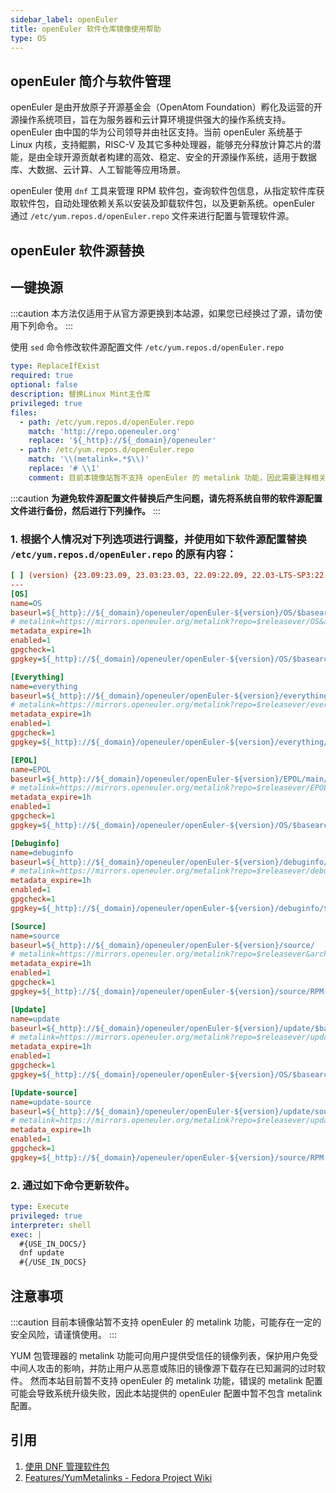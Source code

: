 ```yaml
---
sidebar_label: openEuler
title: openEuler 软件仓库镜像使用帮助
type: OS
---
```


## openEuler 简介与软件管理

openEuler 是由开放原子开源基金会（OpenAtom Foundation）孵化及运营的开源操作系统项目，旨在为服务器和云计算环境提供强大的操作系统支持。openEuler 由中国的华为公司领导并由社区支持。当前 openEuler 系统基于 Linux 内核，支持鲲鹏，RISC-V 及其它多种处理器，能够充分释放计算芯片的潜能，是由全球开源贡献者构建的高效、稳定、安全的开源操作系统，适用于数据库、大数据、云计算、人工智能等应用场景。

openEuler 使用 `dnf` 工具来管理 RPM 软件包，查询软件包信息，从指定软件库获取软件包，自动处理依赖关系以安装及卸载软件包，以及更新系统。openEuler 通过 `/etc/yum.repos.d/openEuler.repo` 文件来进行配置与管理软件源。

## openEuler 软件源替换

## 一键换源

:::caution
本方法仅适用于从官方源更换到本站源，如果您已经换过了源，请勿使用下列命令。
:::

使用 `sed` 命令修改软件源配置文件 `/etc/yum.repos.d/openEuler.repo`

```yaml cli
type: ReplaceIfExist
required: true
optional: false
description: 替换Linux Mint主仓库
privileged: true
files:
  - path: /etc/yum.repos.d/openEuler.repo
    match: 'http://repo.openeuler.org'
    replace: '${_http}://${_domain}/openeuler'
  - path: /etc/yum.repos.d/openEuler.repo
    match: '\\(metalink=.*$\\)'
    replace: '# \\1'
    comment: 目前本镜像站暂不支持 openEuler 的 metalink 功能，因此需要注释相关行
```

:::caution
**为避免软件源配置文件替换后产生问题，请先将系统自带的软件源配置文件进行备份，然后进行下列操作。**
:::

### 1. 根据个人情况对下列选项进行调整，并使用如下软件源配置替换 `/etc/yum.repos.d/openEuler.repo` 的原有内容：

```ini varcode
[ ] (version) {23.09:23.09, 23.03:23.03, 22.09:22.09, 22.03-LTS-SP3:22.03 LTS SP3, 22.03-LTS-SP2:22.03 LTS SP2, 22.03-LTS-SP1:22.03 LTS SP1, 22.03-LTS:22.03 LTS, 21.09:21.09, 21.03:21.03, 20.09:20.09, 20.03-LTS-SP4:20.03 LTS SP4, 20.03-LTS-SP3:20.03 LTS SP3, 20.03-LTS-SP2:20.03 LTS SP2, 20.03-LTS-SP1:20.03 LTS SP1, 20.03-LTS:20.03 LTS} openEuler 版本
---
[OS]
name=OS
baseurl=${_http}://${_domain}/openeuler/openEuler-${version}/OS/$basearch/
# metalink=https://mirrors.openeuler.org/metalink?repo=$releasever/OS&arch=$basearch
metadata_expire=1h
enabled=1
gpgcheck=1
gpgkey=${_http}://${_domain}/openeuler/openEuler-${version}/OS/$basearch/RPM-GPG-KEY-openEuler

[Everything]
name=everything
baseurl=${_http}://${_domain}/openeuler/openEuler-${version}/everything/$basearch/
# metalink=https://mirrors.openeuler.org/metalink?repo=$releasever/everything&arch=$basearch
metadata_expire=1h
enabled=1
gpgcheck=1
gpgkey=${_http}://${_domain}/openeuler/openEuler-${version}/everything/$basearch/RPM-GPG-KEY-openEuler

[EPOL]
name=EPOL
baseurl=${_http}://${_domain}/openeuler/openEuler-${version}/EPOL/main/$basearch/
# metalink=https://mirrors.openeuler.org/metalink?repo=$releasever/EPOL/main&arch=$basearch
metadata_expire=1h
enabled=1
gpgcheck=1
gpgkey=${_http}://${_domain}/openeuler/openEuler-${version}/OS/$basearch/RPM-GPG-KEY-openEuler

[Debuginfo]
name=debuginfo
baseurl=${_http}://${_domain}/openeuler/openEuler-${version}/debuginfo/$basearch/
# metalink=https://mirrors.openeuler.org/metalink?repo=$releasever/debuginfo&arch=$basearch
metadata_expire=1h
enabled=1
gpgcheck=1
gpgkey=${_http}://${_domain}/openeuler/openEuler-${version}/debuginfo/$basearch/RPM-GPG-KEY-openEuler

[Source]
name=source
baseurl=${_http}://${_domain}/openeuler/openEuler-${version}/source/
# metalink=https://mirrors.openeuler.org/metalink?repo=$releasever&arch=source
metadata_expire=1h
enabled=1
gpgcheck=1
gpgkey=${_http}://${_domain}/openeuler/openEuler-${version}/source/RPM-GPG-KEY-openEuler

[Update]
name=update
baseurl=${_http}://${_domain}/openeuler/openEuler-${version}/update/$basearch/
# metalink=https://mirrors.openeuler.org/metalink?repo=$releasever/update&arch=$basearch
metadata_expire=1h
enabled=1
gpgcheck=1
gpgkey=${_http}://${_domain}/openeuler/openEuler-${version}/OS/$basearch/RPM-GPG-KEY-openEuler

[Update-source]
name=update-source
baseurl=${_http}://${_domain}/openeuler/openEuler-${version}/update/source/
# metalink=https://mirrors.openeuler.org/metalink?repo=$releasever/update&arch=source
metadata_expire=1h
enabled=1
gpgcheck=1
gpgkey=${_http}://${_domain}/openeuler/openEuler-${version}/source/RPM-GPG-KEY-openEuler
```

### 2. 通过如下命令更新软件。

```yaml cli
type: Execute
privileged: true
interpreter: shell
exec: |
  #{USE_IN_DOCS/}
  dnf update
  #{/USE_IN_DOCS}
```



## 注意事项

:::caution
目前本镜像站暂不支持 openEuler 的 metalink 功能，可能存在一定的安全风险，请谨慎使用。
:::

YUM 包管理器的 metalink 功能可向用户提供受信任的镜像列表，保护用户免受中间人攻击的影响，并防止用户从恶意或陈旧的镜像源下载存在已知漏洞的过时软件。 
然而本站目前暂不支持 openEuler 的 metalink 功能，错误的 metalink 配置可能会导致系统升级失败，因此本站提供的 openEuler 配置中暂不包含 metalink 配置。

## 引用

1. [使用 DNF 管理软件包](https://docs.openeuler.org/zh/docs/22.03_LTS_SP2/docs/Administration/%E4%BD%BF%E7%94%A8DNF%E7%AE%A1%E7%90%86%E8%BD%AF%E4%BB%B6%E5%8C%85.html)  
2. [Features/YumMetalinks - Fedora Project Wiki](https://fedoraproject.org/wiki/Features/YumMetalinks)
